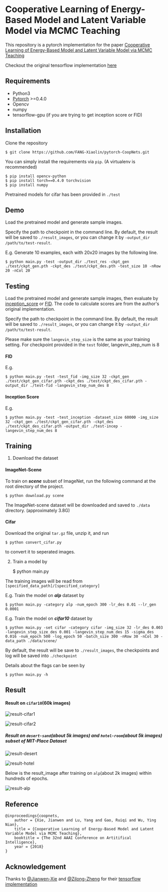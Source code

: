 # Cooperative Learning of Energy-Based Model and Latent Variable Model via MCMC Teaching
This repository is a pytorch implementation for the paper <a href="http://www.stat.ucla.edu/~jxie/CoopNets/CoopNets.html">
Cooperative Learning of Energy-Based Model and Latent Variable Model via MCMC Teaching</a>

Checkout the original tensorflow implementation <a href="https://github.com/zilongzheng/CoopNets">here</a>


## Requirements	
- Python3
- [Pytorch](https://pytorch.org/) >=0.4.0
- Opencv
- numpy
- tensorflow-gpu (if you are trying to get inception score or FID)

## Installation
Clone the repository

    $ git clone https://github.com/FANG-Xiaolin/pytorch-CoopNets.git

You can simply install the requirements via `pip`. (A virtualenv is recommended)

    $ pip install opencv-python
    $ pip install torch==0.4.0 torchvision
    $ pip install numpy

Pretrained models for cifar has been provided in `./test`

## Demo

Load the pretrained model and generate sample images.

Specify the path to checkpoint in the command line. By default, the result will 
be saved to `./result_images`, or you can change it by `-output_dir /path/to/test-result`.


E.g. Generate 10 examples, each with 20x20 images by the following line.


    $ python main.py -test -output_dir ./test_res -ckpt_gen ./test/ckpt_gen.pth -ckpt_des ./test/ckpt_des.pth -test_size 10 -nRow 20 -nCol 20

## Testing

Load the pretrained model and generate sample images, then evaluate by 
<a href="http://papers.nips.cc/paper/6125-improved-techniques-for-training-gans.pdf">inception_score</a> or 
<a href="https://arxiv.org/pdf/1706.08500.pdf">FID</a>. The code to calculate scores
are from the author's original implementation.

Specify the path to checkpoint in the command line. By default, the result will 
be saved to `./result_images`, or you can change it by `-output_dir /path/to/test-result`.

Please make sure the `langevin_step_size` is the same as your training setting. For checkpoint
provided in the `test` folder, langevin_step_num is 8

#### FID
E.g. 
    
    $ python main.py -test -test_fid -img_size 32 -ckpt_gen ./test/ckpt_gen_cifar.pth -ckpt_des ./test/ckpt_des_cifar.pth -output_dir ./test-fid -langevin_step_num_des 8

#### Inception Score
E.g.

    $ python main.py -test -test_inception -dataset_size 60000 -img_size 32 -ckpt_gen ./test/ckpt_gen_cifar.pth -ckpt_des ./test/ckpt_des_cifar.pth -output_dir ./test-incep -langevin_step_num_des 8




## Training
1. Download the dataset

#### ImageNet-Scene
To train on ***scene*** subset of  ImageNet,
run the following command at the root directory of the project.

    $ python download.py scene
    
The ImageNet-scene dataset will be downloaded and saved to `./data` directory. (approximately 3.8G)

#### Cifar
Download the original `tar.gz` file, unzip it, and run 

    $ python convert_cifar.py
    
to convert it to seperated images.

2. Train a model by

 
    $ python main.py
    
    
The training images will be read from `[specified_data_path]/[specified_category]`


E.g.
Train the model on ***alp*** dataset  by

    $ python main.py -category alp -num_epoch 300 -lr_des 0.01 --lr_gen 0.0001
   
E.g. 
Train the model on ***cifar10*** dataset by

    $ python main.py -set cifar -category cifar -img_size 32 -lr_des 0.003 -langevin_step_size_des 0.001 -langevin_step_num_des 15 -sigma_des 0.016 -num_epoch 500 -log_epoch 50 -batch_size 300 -nRow 30 -nCol 30 -data_path ./data/scene/
    

By default, the result will be save to `./result_images`, the checkpoints and 
log will be saved into 
`./checkpoint`


Details about the flags can be seen by 

    $ python main.py -h
    
    
## Result

#### Result on `cifar10`(60k images)

![result-cifar1](example/cifar10-result1.png)

![result-cifar2](example/cifar10-result2.png)


##### Result on `desert-sand`(about 5k images) and `hotel-room`(about 5k images) subset of MIT-Place Dataset

![result-desert](example/desert-sand_result.png)

![result-hotel](example/hotel-room_result.png)


Below is the result_image after training on `alp`(about 2k images) within hundreds of epochs.

![result-alp](example/alp_result.png)



## Reference
    @inproceedings{coopnets,
        author = {Xie, Jianwen and Lu, Yang and Gao, Ruiqi and Wu, Ying Nian},
        title = {Cooperative Learning of Energy-Based Model and Latent Variable Model via MCMC Teaching},
        booktitle = {The 32nd AAAI Conference on Artitifical Intelligence},
        year = {2018}
    }
    
    

## Acknowledgement
Thanks to <a href="https://github.com/jianwen-xie">@Jianwen-Xie</a> and 
<a href="https://github.com/zilongzheng">@Zilong-Zheng</a> for their
 <a href="github.com/zilongzheng/CoopNets">tensorflow implementation</a>


